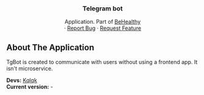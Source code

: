 <div align="center">
  <h3 align="center">Telegram bot</h3>

  <p align="center">
    Application. Part of <a href="https://github.com/kqlqk/BeHealthy">BeHealthy</a>
    <br />
    ·
    <a href="https://github.com/kqlqk/BeHealthy_TgBot/issues">Report Bug</a>
    ·
    <a href="https://github.com/kqlqk/BeHealthy_TgBot/issues">Request Feature</a>
  </p>
</div>

## About The Application

TgBot is created to communicate with users without using a frontend app.
It isn't microservice.

<b>Devs:</b> <a href="https://github.com/kqlqk">Kqlqk</a> <br/>
<b>Current version:</b> - <br/>